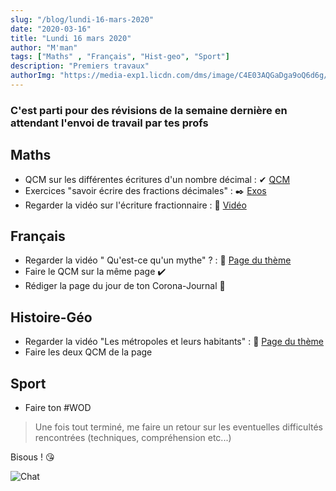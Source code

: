 ```yaml
---
slug: "/blog/lundi-16-mars-2020"
date: "2020-03-16"
title: "Lundi 16 mars 2020"
author: "M'man"
tags: ["Maths" , "Français", "Hist-geo", "Sport"]
description: "Premiers travaux"
authorImg: "https://media-exp1.licdn.com/dms/image/C4E03AQGaDga9oQ6d6g/profile-displayphoto-shrink_200_200/0?e=1590019200&v=beta&t=2uHlrO0HpStesD7gOBujVEHjL1NEW-lAAshnQ5xGNFk"
---
```


### C'est parti pour des révisions de la semaine dernière en attendant l'envoi de travail par tes profs

## Maths

- QCM sur les différentes écritures d'un nombre décimal :  ✔ <a href="https://www.lesbonsprofs.com/dashboard/programme/26137" target="_blank">QCM</a>
- Exercices "savoir écrire des fractions décimales" :  ✒️ <a href="https://www.lesbonsprofs.com/dashboard/programme/revision/261379/student/100135056/190601" target="_blank">Exos</a>
- Regarder la vidéo sur l'écriture fractionnaire : 🎥 <a href="https://www.lesbonsprofs.com/dashboard/programme/261601" target="_blank">Vidéo</a>


## Français

- Regarder la vidéo " Qu'est-ce qu'un mythe" ? : 🎥 <a href="https://www.lesbonsprofs.com/dashboard/programme/revision/261603/195240" target="_blank">Page du thème</a>
- Faire le QCM sur la même page ✔️
- Rédiger la page du jour de ton Corona-Journal 📜

## Histoire-Géo

- Regarder la vidéo "Les métropoles et leurs habitants" : 🎥 <a href="https://www.lesbonsprofs.com/dashboard/programme/revision/261604/195697" target="_blank">Page du thème</a>
- Faire les deux QCM de la page

## Sport

- Faire ton #WOD

> Une fois tout terminé, me faire un retour sur les eventuelles difficultés rencontrées (techniques, compréhension etc...)

Bisous ! 😘

![Chat](https://media.giphy.com/media/vFKqnCdLPNOKc/giphy.gif)
